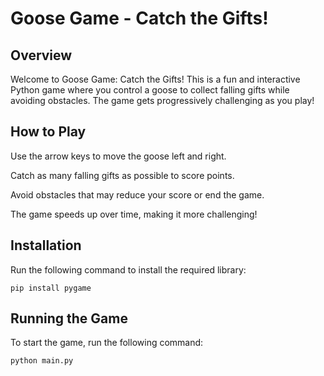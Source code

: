 # Goose Game - Catch the Gifts!


## Overview

Welcome to Goose Game: Catch the Gifts! This is a fun and interactive Python game where you control a goose to collect falling gifts while avoiding obstacles. The game gets progressively challenging as you play!


## How to Play

Use the arrow keys to move the goose left and right.

Catch as many falling gifts as possible to score points.

Avoid obstacles that may reduce your score or end the game.

The game speeds up over time, making it more challenging!


## Installation 

Run the following command to install the required library:
```
pip install pygame
```


## Running the Game

To start the game, run the following command:
```
python main.py
```
